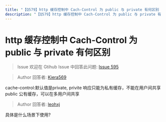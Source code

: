 ```yaml
---
title: "【Q579】http 缓存控制中 Cach-Control 为 public 与 private 有何区别 | http高频面试题"
description: "【Q579】http 缓存控制中 Cach-Control 为 public 与 private 有何区别 字节跳动面试题、阿里腾讯面试题、美团小米面试题。"
---
```


# http 缓存控制中 Cach-Control 为 public 与 private 有何区别

> Issue
> 欢迎在 Gtihub Issue 中回答此问题: [Issue 595](https://github.com/shfshanyue/Daily-Question/issues/595)

> Author
> 回答者: [Kiera569](https://github.com/Kiera569)

cache-control:默认值是private,
privite 响应只能为私有缓存，不能在用户间共享
public 公有缓存，可以在多用户间共享

> Author
> 回答者: [leohxj](https://github.com/leohxj)

具体是什么场景下使用?
